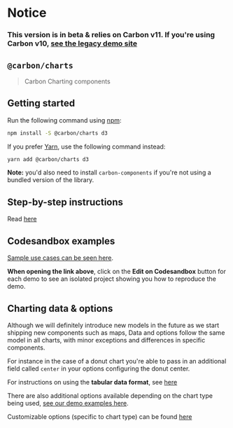 # Notice

### This version is in beta & relies on **Carbon v11**. If you're using Carbon v10, [see the legacy demo site](https://carbon-charts-0x.netlify.app)

## `@carbon/charts`

> Carbon Charting components

## Getting started

Run the following command using [npm](https://www.npmjs.com/):

```bash
npm install -S @carbon/charts d3
```

If you prefer [Yarn](https://yarnpkg.com/en/), use the following command
instead:

```bash
yarn add @carbon/charts d3
```

**Note:** you'd also need to install `carbon-components` if you're not using a
bundled version of the library.

## Step-by-step instructions

Read
[here](https://carbon-design-system.github.io/carbon-charts/?path=/story/docs-getting-started--vanilla)

## Codesandbox examples

[Sample use cases can be seen here](https://carbon-design-system.github.io/carbon-charts).

**When opening the link above**, click on the **Edit on Codesandbox** button for
each demo to see an isolated project showing you how to reproduce the demo.

## Charting data & options

Although we will definitely introduce new models in the future as we start
shipping new components such as maps, Data and options follow the same model in
all charts, with minor exceptions and differences in specific components.

For instance in the case of a donut chart you're able to pass in an additional
field called `center` in your options configuring the donut center.

For instructions on using the **tabular data format**, see
[here](https://carbon-design-system.github.io/carbon-charts/?path=/story/docs-tutorials--tabular-data-format)

There are also additional options available depending on the chart type being
used,
[see our demo examples here](https://github.com/carbon-design-system/carbon-charts/tree/master/packages/core/demo/data).

Customizable options (specific to chart type) can be found
[here](https://carbon-design-system.github.io/carbon-charts/documentation/modules/_interfaces_charts_.html)
